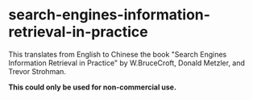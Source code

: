 # search-engines-information-retrieval-in-practice

This translates from English to Chinese the book "Search Engines Information Retrieval in Practice" by W.BruceCroft, Donald Metzler, and Trevor Strohman. 

**This could only be used for non-commercial use.**
